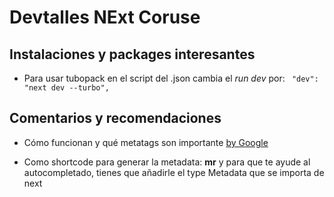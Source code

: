 # Devtalles NExt Coruse

## Instalaciones y packages interesantes

- Para usar tubopack en el script del .json cambia el _run dev_ por:
  <code>
  "dev": "next dev --turbo",
  </code>

## Comentarios y recomendaciones

- Cómo funcionan y qué metatags son importante [by Google](https://developers.google.com/search/docs/crawling-indexing/special-tags)

- Como shortcode para generar la metadata: **mr** y para que te ayude al autocompletado, tienes que añadirle el type Metadata que se importa de next
